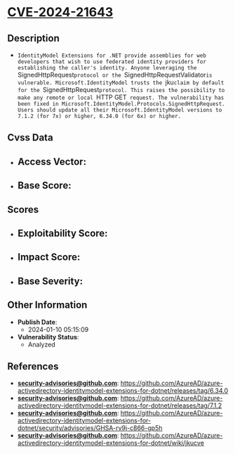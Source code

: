 
# [CVE-2024-21643](https://github.com/AzureAD/azure-activedirectory-identitymodel-extensions-for-dotnet/releases/tag/6.34.0)

## Description

- `IdentityModel Extensions for .NET provide assemblies for web developers that wish to use federated identity providers for establishing the caller's identity. Anyone leveraging the `SignedHttpRequest`protocol or the `SignedHttpRequestValidator`is vulnerable. Microsoft.IdentityModel trusts the `jku`claim by default for the `SignedHttpRequest`protocol. This raises the possibility to make any remote or local `HTTP GET` request. The vulnerability has been fixed in Microsoft.IdentityModel.Protocols.SignedHttpRequest. Users should update all their Microsoft.IdentityModel versions to 7.1.2 (for 7x) or higher, 6.34.0 (for 6x) or higher.`

## Cvss Data

- **Access Vector**:
  - 
- **Base Score**:
  - 

## Scores

- **Exploitability Score**:
  - 
- **Impact Score**:
  - 
- **Base Severity**:
  - 

## Other Information

- **Publish Date**:
  - 2024-01-10 05:15:09
- **Vulnerability Status**:
  - Analyzed

## References

- **security-advisories@github.com**: https://github.com/AzureAD/azure-activedirectory-identitymodel-extensions-for-dotnet/releases/tag/6.34.0
- **security-advisories@github.com**: https://github.com/AzureAD/azure-activedirectory-identitymodel-extensions-for-dotnet/releases/tag/7.1.2
- **security-advisories@github.com**: https://github.com/AzureAD/azure-activedirectory-identitymodel-extensions-for-dotnet/security/advisories/GHSA-rv9j-c866-gp5h
- **security-advisories@github.com**: https://github.com/AzureAD/azure-activedirectory-identitymodel-extensions-for-dotnet/wiki/jkucve
